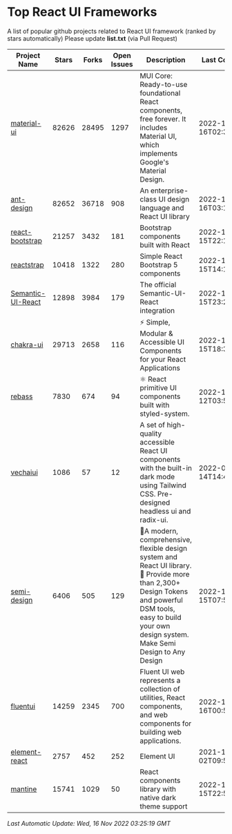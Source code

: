 # Top React UI Frameworks

A list of popular github projects related to React UI framework (ranked by stars automatically)
Please update **list.txt** (via Pull Request)

| Project Name | Stars | Forks | Open Issues | Description | Last Commit |
| ------------ | ----- | ----- | ----------- | ----------- | ----------- |
| [material-ui](https://github.com/mui/material-ui) |82626|28495|1297|MUI Core: Ready-to-use foundational React components, free forever. It includes Material UI, which implements Google&#39;s Material Design.|2022-11-16T02:39:56Z|
| [ant-design](https://github.com/ant-design/ant-design) |82652|36718|908|An enterprise-class UI design language and React UI library|2022-11-16T03:19:21Z|
| [react-bootstrap](https://github.com/react-bootstrap/react-bootstrap) |21257|3432|181|Bootstrap components built with React|2022-11-15T22:16:48Z|
| [reactstrap](https://github.com/reactstrap/reactstrap) |10418|1322|280|Simple React Bootstrap 5 components|2022-11-15T14:17:56Z|
| [Semantic-UI-React](https://github.com/Semantic-Org/Semantic-UI-React) |12898|3984|179|The official Semantic-UI-React integration|2022-11-15T23:26:50Z|
| [chakra-ui](https://github.com/chakra-ui/chakra-ui) |29713|2658|116|⚡️ Simple, Modular &amp; Accessible UI Components for your React Applications|2022-11-15T18:32:35Z|
| [rebass](https://github.com/rebassjs/rebass) |7830|674|94|:atom_symbol: React primitive UI components built with styled-system.|2022-11-12T03:51:30Z|
| [vechaiui](https://github.com/vechai/vechaiui) |1086|57|12|A set of high-quality accessible React UI components with the built-in dark mode using Tailwind CSS. Pre-designed headless ui and radix-ui.|2022-06-14T14:47:17Z|
| [semi-design](https://github.com/DouyinFE/semi-design) |6406|505|129|🚀A modern, comprehensive, flexible design system and React UI library. 🎨 Provide more than 2,300+ Design Tokens and powerful DSM tools, easy to build your own design system. Make Semi Design to Any Design|2022-11-15T07:58:21Z|
| [fluentui](https://github.com/microsoft/fluentui) |14259|2345|700|Fluent UI web represents a collection of utilities, React components, and web components for building web applications.|2022-11-16T00:51:27Z|
| [element-react](https://github.com/ElemeFE/element-react) |2757|452|252|Element UI|2021-12-02T09:57:44Z|
| [mantine](https://github.com/mantinedev/mantine) |15741|1029|50|React components library with native dark theme support|2022-11-15T22:51:01Z|

*Last Automatic Update: Wed, 16 Nov 2022 03:25:19 GMT*